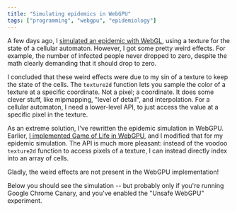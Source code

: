 ```yaml
---
title: "Simulating epidemics in WebGPU"
tags: ["programming", "webgpu", "epidemiology"]
---
```


A few days ago, I [simulated an epidemic with WebGL](/2020/02/23/simulating-epidemics-with-webgl/),
using a texture for the state of a cellular automaton.
However, I got some pretty weird effects.
For example, the number of infected people never dropped to zero,
despite the math clearly demanding that it should drop to zero.

I concluded that these weird effects were due to my sin of a texture to keep the state of the cells.
The `texture2d` function lets you sample the color of a texture at a specific coordinate.
Not a pixel; a coordinate.
It does some clever stuff,
like mipmapping, "level of detail", and interpolation.
For a cellular automaton,
I need a lower-level API,
to just access the value at a specific pixel in the texture.

As an extreme solution,
I've rewritten the epidemic simulation in WebGPU.
Earlier, [I implemented Game of Life in WebGPU](/2020/03/03/game-of-life-in-webgpu/),
and I modified that for my epidemic simulation.
The API is much more pleasant:
instead of the voodoo `texture2d` function to access pixels of a texture,
I can instead directly index into an array of cells.

Gladly, the weird effects are not present in the WebGPU implementation!

Below you should see the simulation --
but probably only if you're running Google Chrome Canary, 
and you've enabled the "Unsafe WebGPU" experiment.

<div>
  <canvas id="example-canvas" width="1024" height="1024" style="width: 1024px; image-rendering: pixelated; display: inline-block;"></canvas>
</div>

<script type="module">
    function imageDataFromImage(img) {
        const offscreenCanvas = new OffscreenCanvas(1024, 1024);
        const ctx = offscreenCanvas.getContext('2d');
        ctx.drawImage(img, 0, 0, img.width, img.height);
        return ctx.getImageData(0, 0, img.width, img.height);
    }

    const canvas = document.getElementById("example-canvas");
    const ctx = canvas.getContext('2d');

    import glslangModule from "https://unpkg.com/@webgpu/glslang@0.0.8/dist/web-devel/glslang.js";

    const startStateImg = new Image();
    startStateImg.src = "/assets/2020-02-23/start-state-2.png";
    startStateImg.onload = function() {
        (async () => {
            const glslang = await glslangModule();

            const adapter = await navigator.gpu.requestAdapter();
            const device = await adapter.requestDevice();

            const WIDTH_CELLS = 1024;

            const stepStateBindGroupLayout = device.createBindGroupLayout({
                bindings: [
                    { binding: 0, visibility: GPUShaderStage.COMPUTE, type: "storage-buffer" },
                    { binding: 1, visibility: GPUShaderStage.COMPUTE, type: "storage-buffer" }
                ]
            });
            const stepStateComputePipeline = device.createComputePipeline({
                layout: device.createPipelineLayout({
                    bindGroupLayouts: [stepStateBindGroupLayout]
                }),
                computeStage: {
                    module: device.createShaderModule({
                        code: glslang.compileGLSL(`#version 450
                            const uint WIDTH_CELLS = ${WIDTH_CELLS};

                            const float MEET_PERSON_IN_REGION_TODAY_PROBABILITY = 0.001;
                            const float INFECTED_MEETING_TRANSMISSION_PROBABILITY = 0.4;
                            const float INFECTION_DURATION_DAYS = 60.0;

                            struct Cell { float susceptible; float infected; float recovered; };
                            layout(std430, set = 0, binding = 0) buffer StateInMatrix  { Cell cells[]; } state;
                            layout(std430, set = 0, binding = 1) buffer StateOutMatrix { Cell cells[]; } stateOut;

                            uint coordIndex(uvec2 coord) {
                                return WIDTH_CELLS*coord.y + coord.x;
                            }

                            Cell getCell(uvec2 coord) {
                                if (coord.x >= WIDTH_CELLS) return Cell(0.0, 0.0, 0.0);
                                if (coord.y >= WIDTH_CELLS) return Cell(0.0, 0.0, 0.0);
                                return state.cells[coordIndex(coord)];
                            }

                            void main() {
                                uint x = gl_GlobalInvocationID.x;
                                uint y = gl_GlobalInvocationID.y;
                                uvec2 coord = uvec2(x,y);

                                Cell prevCell = getCell(coord);
                                float susceptible = prevCell.susceptible;
                                float infected    = prevCell.infected;
                                float recovered   = prevCell.recovered;

                                float infectedInRegion = prevCell.infected;
                                infectedInRegion +=
                                    getCell(coord+uvec2( 1, 0)).infected +
                                    getCell(coord+uvec2(-1, 0)).infected +
                                    getCell(coord+uvec2( 0, 1)).infected +
                                    getCell(coord+uvec2( 0,-1)).infected;

                                float infectedMeetingsPerPerson = infectedInRegion * MEET_PERSON_IN_REGION_TODAY_PROBABILITY;
                                float transmissionProbability = 1.0 - 
                                    pow(1.0 - INFECTED_MEETING_TRANSMISSION_PROBABILITY, infectedMeetingsPerPerson);
                                float newlyInfected = susceptible * transmissionProbability;
                                float newlyRecovered = infected / INFECTION_DURATION_DAYS;

                                stateOut.cells[coordIndex(coord)] = state.cells[coordIndex(coord)];

                                stateOut.cells[coordIndex(coord)].infected += newlyInfected;
                                stateOut.cells[coordIndex(coord)].susceptible -= newlyInfected;

                                stateOut.cells[coordIndex(coord)].infected -= newlyRecovered;
                                stateOut.cells[coordIndex(coord)].recovered += newlyRecovered;
                            }`, "compute")
                    }),
                    entryPoint: "main"
                }
            });

            const renderBindGroupLayout = device.createBindGroupLayout({
                bindings: [
                    { binding: 0, visibility: GPUShaderStage.COMPUTE, type: "storage-buffer" },
                    { binding: 1, visibility: GPUShaderStage.COMPUTE, type: "storage-buffer" }
                ]
            });
            const renderComputePipeline = device.createComputePipeline({
                layout: device.createPipelineLayout({
                    bindGroupLayouts: [renderBindGroupLayout]
                }),
                computeStage: {
                    module: device.createShaderModule({
                        code: glslang.compileGLSL(`#version 450
                            const uint WIDTH_CELLS = ${WIDTH_CELLS};
                            struct Cell { float susceptible; float infected; float recovered; };
                            layout(std430, set = 0, binding = 0) buffer StateMatrix  { Cell cells[]; } state;
                            layout(std430, set = 0, binding = 1) buffer ScreenMatrix { uint pixels[]; } screen;
                            uint rgba(uint r, uint g, uint b, uint a) {
                                return a<<24 | b<<16 | g<<8 | r;
                            }
                            uint coordIndex(uvec2 coord) {
                            return WIDTH_CELLS*coord.y + coord.x;
                            }
                            Cell getCell(uvec2 coord) {
                                if (coord.x >= WIDTH_CELLS) return Cell(0.0, 0.0, 0.0);
                                if (coord.y >= WIDTH_CELLS) return Cell(0.0, 0.0, 0.0);
                                return state.cells[coordIndex(coord)];
                            }
                            void setScreen(uvec2 coord, uint pixel) {
                                if (coord.x >= WIDTH_CELLS) return;
                                if (coord.y >= WIDTH_CELLS) return;
                                screen.pixels[(WIDTH_CELLS*coord.y) + coord.x] = pixel;
                            }
                            void main() {
                                uint x = gl_GlobalInvocationID.x;
                                uint y = gl_GlobalInvocationID.y;
                                uvec2 coord = uvec2(x,y);
                                Cell cell = getCell(coord);
                                setScreen(coord, rgba(
                                uint(cell.infected),
                                uint(cell.recovered),
                                uint(cell.susceptible),
                                255
                                ));
                            }`, "compute")
                    }),
                    entryPoint: "main"
                }
            });

            const TOTAL_CELLS = WIDTH_CELLS*WIDTH_CELLS;
            const CELL_SIZE_FLOATS = 3;
            const CELL_SIZE_BYTES = Float32Array.BYTES_PER_ELEMENT * CELL_SIZE_FLOATS;
            const STATE_BUFFER_SIZE_BYTES = CELL_SIZE_BYTES * TOTAL_CELLS;
            const stateBuffers = [
                (() => {
                    const startStateImgData = imageDataFromImage(startStateImg);

                    const [gpuBuf, arrayBuf] = device.createBufferMapped({ 
                    size: STATE_BUFFER_SIZE_BYTES, usage: GPUBufferUsage.STORAGE });
                    const float32Array = new Float32Array(arrayBuf);
                    for (let y = 0; y < WIDTH_CELLS; y++) {
                        for (let x = 0; x < WIDTH_CELLS; x++) {
                            const i = (y*WIDTH_CELLS) + x;
                            const susceptibleIndex = CELL_SIZE_FLOATS*i;
                            const infectedIndex = susceptibleIndex+1;
                            const recoveredIndex = susceptibleIndex+2;
                            float32Array[susceptibleIndex] = startStateImgData.data[i*4 + 2];
                            float32Array[infectedIndex] = Math.random() < 0.00001 ? 1 : 0;
                            float32Array[recoveredIndex] = 0;
                        }
                    }
                    console.log(float32Array);
                    gpuBuf.unmap();
                    return gpuBuf;
                })(),
                (() => {
                    const [gpuBuf, arrayBuf] = device.createBufferMapped({
                    size: STATE_BUFFER_SIZE_BYTES, usage: GPUBufferUsage.STORAGE });
                    gpuBuf.unmap();
                    return gpuBuf;
                })()
            ];

            const PIXEL_BUFFER_SIZE_BYTES = Uint32Array.BYTES_PER_ELEMENT * TOTAL_CELLS;
            const pixelBuffer = device.createBuffer({ 
            size: PIXEL_BUFFER_SIZE_BYTES, usage: GPUBufferUsage.STORAGE | GPUBufferUsage.COPY_SRC });

            const stepStateBindGroups = [
                device.createBindGroup({
                    layout: stepStateBindGroupLayout,
                    bindings: [
                        { binding: 0, resource: { buffer: stateBuffers[0] } },
                        { binding: 1, resource: { buffer: stateBuffers[1] } }
                    ]
                }),
                device.createBindGroup({
                    layout: stepStateBindGroupLayout,
                    bindings: [
                        { binding: 0, resource: { buffer: stateBuffers[1] } },
                        { binding: 1, resource: { buffer: stateBuffers[0] } }
                    ]
                })
            ];

            const renderBindGroups = [
                device.createBindGroup({
                    layout: renderBindGroupLayout,
                    bindings: [
                        { binding: 0, resource: { buffer: stateBuffers[1] } },
                        { binding: 1, resource: { buffer: pixelBuffer } }
                    ]
                }),
                device.createBindGroup({
                    layout: renderBindGroupLayout,
                    bindings: [
                        { binding: 0, resource: { buffer: stateBuffers[0] } },
                        { binding: 1, resource: { buffer: pixelBuffer } }
                    ]
                }),
            ];

            const gpuReadBuffer = device.createBuffer({
                size: PIXEL_BUFFER_SIZE_BYTES,
                usage: GPUBufferUsage.COPY_DST | GPUBufferUsage.MAP_READ
            });

            let arrayBuffer;

            let dir = 0;
            async function stepState() {
                gpuReadBuffer.unmap();

                const commandEncoder = device.createCommandEncoder();

                const stepStateComputePassEncoder = commandEncoder.beginComputePass();
                stepStateComputePassEncoder.setPipeline(stepStateComputePipeline);
                stepStateComputePassEncoder.setBindGroup(0, stepStateBindGroups[dir]);
                stepStateComputePassEncoder.dispatch(WIDTH_CELLS, WIDTH_CELLS);
                stepStateComputePassEncoder.endPass();
        
                const renderComputePassEncoder = commandEncoder.beginComputePass();
                renderComputePassEncoder.setPipeline(renderComputePipeline);
                renderComputePassEncoder.setBindGroup(0, renderBindGroups[dir]);
                renderComputePassEncoder.dispatch(WIDTH_CELLS, WIDTH_CELLS);
                renderComputePassEncoder.endPass();

                commandEncoder.copyBufferToBuffer(
                    pixelBuffer, 0,
                    gpuReadBuffer, 0,
                    PIXEL_BUFFER_SIZE_BYTES
                );
                const gpuCommands = commandEncoder.finish();
                device.defaultQueue.submit([gpuCommands]);
                arrayBuffer = await gpuReadBuffer.mapReadAsync();

                dir = 1-dir;
            }

            async function draw() {
                await stepState();
                const cells = new Uint8ClampedArray(arrayBuffer);
                const imageData = new ImageData(cells, WIDTH_CELLS, WIDTH_CELLS);
                ctx.putImageData(imageData, 0, 0);

            requestAnimationFrame(draw);
            }
            draw();
        })();
    };
</script>